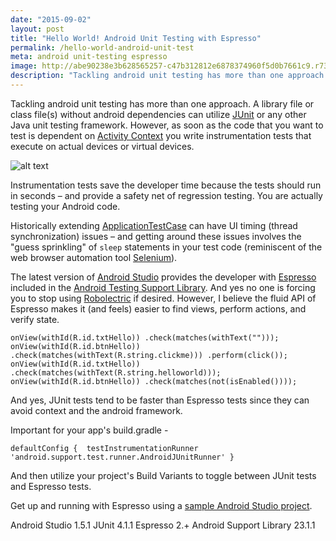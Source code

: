 ```yaml
---
date: "2015-09-02"
layout: post
title: "Hello World! Android Unit Testing with Espresso"
permalink: /hello-world-android-unit-test
meta: android unit-testing espresso
image: http://abe90238e3b628565257-c47b312812e6878374960f5d0b7661c9.r73.cf1.rackcdn.com/espresso.jpg
description: "Tackling android unit testing has more than one approach - JUnit tests and Espresso tests.  Automate Android UI testing."
---
```

Tackling android unit testing has more than one approach.  A library file or class file(s) without android dependencies can utilize [JUnit](http://www.junit.org) or any other Java unit testing framework.  However, as soon as the code that you want to test is dependent on [Activity Context](http://developer.android.com/reference/android/app/Activity.html) you write instrumentation tests that execute on actual devices or virtual devices.

![alt text](http://abe90238e3b628565257-c47b312812e6878374960f5d0b7661c9.r73.cf1.rackcdn.com/espresso.jpg "Android Espresso")

Instrumentation tests save the developer time because the tests should run in seconds – and provide a safety net of regression testing.  You are actually testing your Android code.

Historically extending [ApplicationTestCase](http://developer.android.com/reference/android/test/ApplicationTestCase.html) can have UI timing (thread synchronization) issues – and getting around these issues involves the "guess  sprinkling" of ```sleep``` statements in your test code (reminiscent of the web browser automation tool [Selenium](http://docs.seleniumhq.org/)).

The latest version of [Android Studio](https://developer.android.com/sdk/index.html) provides the developer with [Espresso](http://developer.android.com/reference/android/support/test/package-summary.html) included in the [Android Testing Support Library](http://developer.android.com/tools/testing-support-library/index.html).  And yes no one is forcing you to stop using [Robolectric](http://robolectric.org) if desired.  However, I believe the fluid API of Espresso makes it (and feels) easier to find views, perform actions, and verify state.  

`
	onView(withId(R.id.txtHello))
		.check(matches(withText("")));
	onView(withId(R.id.btnHello))
		.check(matches(withText(R.string.clickme)))
		.perform(click());
	onView(withId(R.id.txtHello))
		.check(matches(withText(R.string.helloworld)));
	onView(withId(R.id.btnHello))
		.check(matches(not(isEnabled())));
`
	
And yes, JUnit tests tend to be faster than Espresso tests since they can avoid context and the android framework.

Important for your app's build.gradle -

`defaultConfig { 
	testInstrumentationRunner 'android.support.test.runner.AndroidJUnitRunner'
}`

And then utilize your project's Build Variants to toggle between JUnit tests and Espresso tests.

Get up and running with Espresso using a [sample Android Studio project](https://github.com/dragthor/HelloWorldAndroidUnitTesting).

Android Studio 1.5.1
JUnit 4.1.1
Espresso 2.+
Android Support Library 23.1.1

